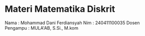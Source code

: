 # Materi Matematika Diskrit

Nama : Mohammad Dani Ferdiansyah
Nim : 240411100035
Dosen Pengampu : MULA'AB, S.Si., M.kom

```{tableofcontents}
```